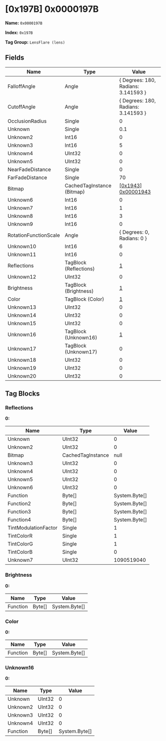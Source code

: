 # [0x197B] 0x0000197B

**Name:** ```0x0000197B```

**Index:** ```0x197B```

**Tag Group:** ```LensFlare (lens)```

## Fields

Name	| Type	| Value
---	|---	|---	|
FalloffAngle	|Angle	|{ Degrees: 180, Radians: 3.141593 }
CutoffAngle	|Angle	|{ Degrees: 180, Radians: 3.141593 }
OcclusionRadius	|Single	|0
Unknown	|Single	|0.1
Unknown2	|Int16	|0
Unknown3	|Int16	|5
Unknown4	|UInt32	|0
Unknown5	|UInt32	|0
NearFadeDistance	|Single	|0
FarFadeDistance	|Single	|70
Bitmap	|CachedTagInstance (Bitmap)	|[[0x1943] 0x00001943](../Bitmap/1943.md)
Unknown6	|Int16	|0
Unknown7	|Int16	|1
Unknown8	|Int16	|3
Unknown9	|Int16	|0
RotationFunctionScale	|Angle	|{ Degrees: 0, Radians: 0 }
Unknown10	|Int16	|6
Unknown11	|Int16	|0
Reflections	|TagBlock (Reflections)	|[1](#reflections)
Unknown12	|UInt32	|0
Brightness	|TagBlock (Brightness)	|[1](#brightness)
Color	|TagBlock (Color)	|[1](#color)
Unknown13	|UInt32	|0
Unknown14	|UInt32	|0
Unknown15	|UInt32	|0
Unknown16	|TagBlock (Unknown16)	|[1](#unknown16)
Unknown17	|TagBlock (Unknown17)	|0
Unknown18	|UInt32	|0
Unknown19	|UInt32	|0
Unknown20	|UInt32	|0


## Tag Blocks

### Reflections

**0:**

Name	| Type	| Value
---	|---	|---	|
Unknown	|UInt32	|0
Unknown2	|UInt32	|0
Bitmap	|CachedTagInstance	|null
Unknown3	|UInt32	|0
Unknown4	|UInt32	|0
Unknown5	|UInt32	|0
Unknown6	|UInt32	|0
Function	|Byte[]	|System.Byte[]
Function2	|Byte[]	|System.Byte[]
Function3	|Byte[]	|System.Byte[]
Function4	|Byte[]	|System.Byte[]
TintModulationFactor	|Single	|1
TintColorR	|Single	|1
TintColorG	|Single	|1
TintColorB	|Single	|0
Unknown7	|UInt32	|1090519040


### Brightness

**0:**

Name	| Type	| Value
---	|---	|---	|
Function	|Byte[]	|System.Byte[]


### Color

**0:**

Name	| Type	| Value
---	|---	|---	|
Function	|Byte[]	|System.Byte[]


### Unknown16

**0:**

Name	| Type	| Value
---	|---	|---	|
Unknown	|UInt32	|0
Unknown2	|UInt32	|0
Unknown3	|UInt32	|0
Unknown4	|UInt32	|0
Function	|Byte[]	|System.Byte[]


